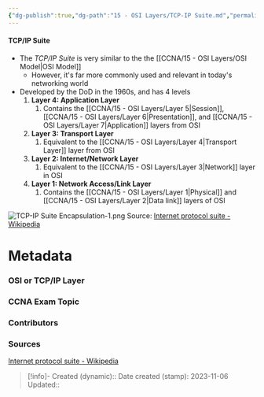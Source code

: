 ```yaml
---
{"dg-publish":true,"dg-path":"15 - OSI Layers/TCP-IP Suite.md","permalink":"/15-osi-layers/tcp-ip-suite/"}
---
```


#### TCP/IP Suite
- The *TCP/IP Suite* is very similar to the the [[CCNA/15 - OSI Layers/OSI Model\|OSI Model]]
	- However, it's far more commonly used and relevant in today's networking world
- Developed by the DoD in the 1960s, and has 4 levels
	1. **Layer 4: Application Layer**
		1. Contains the [[CCNA/15 - OSI Layers/Layer 5\|Session]], [[CCNA/15 - OSI Layers/Layer 6\|Presentation]], and [[CCNA/15 - OSI Layers/Layer 7\|Application]] layers from OSI
	2. **Layer 3: Transport Layer**
		1. Equivalent to the [[CCNA/15 - OSI Layers/Layer 4\|Transport Layer]] layer from OSI
	3. **Layer 2: Internet/Network Layer**
		1. Equivalent to the [[CCNA/15 - OSI Layers/Layer 3\|Network]] layer in OSI
	4. **Layer 1: Network Access/Link Layer**
		1. Contains the [[CCNA/15 - OSI Layers/Layer 1\|Physical]] and [[CCNA/15 - OSI Layers/Layer 2\|Data link]] layers of OSI

![TCP-IP Suite Encapsulation-1.png](/img/user/CCNA/Attachments/TCP-IP%20Suite%20Encapsulation-1.png)
Source: [Internet protocol suite - Wikipedia](https://en.wikipedia.org/wiki/Internet_protocol_suite#/media/File:UDP_encapsulation.svg)
# Metadata
### OSI or TCP/IP Layer

### CCNA Exam Topic

### Contributors

### Sources
[Internet protocol suite - Wikipedia](https://en.wikipedia.org/wiki/Internet_protocol_suite)


> [!info]- Created (dynamic):: 
> Date created (stamp): 2023-11-06
> Updated:: 


